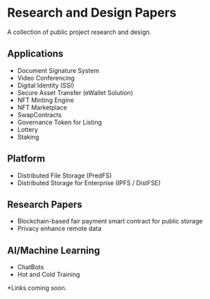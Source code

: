 # Research and Design Papers
A collection of public project research and design.

## Applications
- Document Signature System
- Video Conferencing 
- Digital Identity (SSI)
- Secure Asset Transfer (eWallet Solution)
- NFT Minting Engine
- NFT Marketplace
- SwapContracts
- Governance Token for Listing
- Lottery
- Staking

## Platform
- Distributed File Storage (PredFS)
- Distributed Storage for Enterprise (IPFS / DistFSE)

## Research Papers
- Blockchain-based fair payment smart contract for public storage
- Privacy enhance remote data

## AI/Machine Learning
- ChatBots
- Hot and Cold Training

*Links coming soon.
